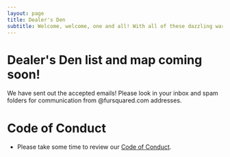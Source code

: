 ```yaml
---
layout: page
title: Dealer's Den
subtitle: Welcome, welcome, one and all! With all of these dazzling wares we’re sure you will find something of satisfaction! We bring you fantastic and fascinating stock from all over fandom to our humble little con.
---
```

# Dealer's Den list and map coming soon!
We have sent out the accepted emails!  Please look in your inbox and spam folders for communication from @fursquared.com addresses.

# Code of Conduct
- Please take some time to review our [Code of Conduct](/code-of-conduct).

